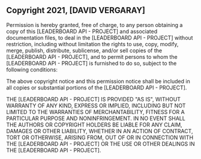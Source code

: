 ## Copyright 2021, [DAVID VERGARAY]


Permission is hereby granted, free of charge, to any person obtaining a copy of this [LEADERBOARD API - PROJECT] and associated documentation files, to deal in the [LEADERBOARD API - PROJECT] without restriction, including without limitation the rights to use, copy, modify, merge, publish, distribute, sublicense, and/or sell copies of the [LEADERBOARD API - PROJECT], and to permit persons to whom the [LEADERBOARD API - PROJECT] is furnished to do so, subject to the following conditions:

The above copyright notice and this permission notice shall be included in all copies or substantial portions of the [LEADERBOARD API - PROJECT].

THE [LEADERBOARD API - PROJECT] IS PROVIDED "AS IS", WITHOUT WARRANTY OF ANY KIND, EXPRESS OR IMPLIED, INCLUDING BUT NOT LIMITED TO THE WARRANTIES OF MERCHANTABILITY, FITNESS FOR A PARTICULAR PURPOSE AND NONINFRINGEMENT. IN NO EVENT SHALL THE AUTHORS OR COPYRIGHT HOLDERS BE LIABLE FOR ANY CLAIM, DAMAGES OR OTHER LIABILITY, WHETHER IN AN ACTION OF CONTRACT, TORT OR OTHERWISE, ARISING FROM, OUT OF OR IN CONNECTION WITH THE [LEADERBOARD API - PROJECT] OR THE USE OR OTHER DEALINGS IN THE [LEADERBOARD API - PROJECT].
